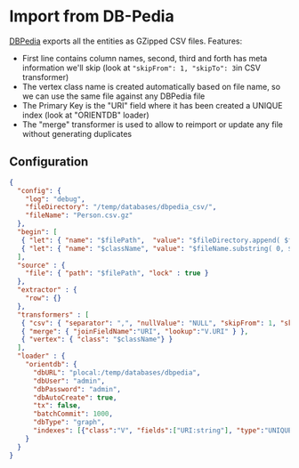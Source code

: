 # Import from DB-Pedia

[DBPedia](http://wiki.dbpedia.org/DBpediaAsTables) exports all the entities as GZipped CSV files.
Features:
- First line contains column names, second, third and forth has meta information we'll skip (look at ```"skipFrom": 1, "skipTo": 3```in CSV transformer)
- The vertex class name is created automatically based on file name, so we can use the same file against any DBPedia file
- The Primary Key is the "URI" field where it has been created a UNIQUE index (look at "ORIENTDB" loader)
- The "merge" transformer is used to allow to reimport or update any file without generating duplicates

## Configuration
```json
{
  "config": {
    "log": "debug",
    "fileDirectory": "/temp/databases/dbpedia_csv/",
    "fileName": "Person.csv.gz"
  },
  "begin": [
   { "let": { "name": "$filePath",  "value": "$fileDirectory.append( $fileName )"} },
   { "let": { "name": "$className", "value": "$fileName.substring( 0, $fileName.indexOf('.') )"} }
  ],
  "source" : {
    "file": { "path": "$filePath", "lock" : true }
  },
  "extractor" : {
    "row": {}
  },
  "transformers" : [
   { "csv": { "separator": ",", "nullValue": "NULL", "skipFrom": 1, "skipTo": 3 } },
   { "merge": { "joinFieldName":"URI", "lookup":"V.URI" } },
   { "vertex": { "class": "$className"} }
  ],
  "loader" : {
    "orientdb": {
      "dbURL": "plocal:/temp/databases/dbpedia",
      "dbUser": "admin",
      "dbPassword": "admin",
      "dbAutoCreate": true,
      "tx": false,
      "batchCommit": 1000,
      "dbType": "graph",
      "indexes": [{"class":"V", "fields":["URI:string"], "type":"UNIQUE" }]
    }
  }
}

```
